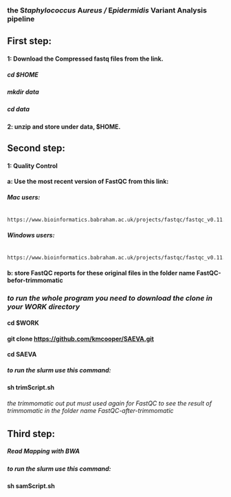  ### the **S***taphylococcus* **A***ureus /* **E***pidermidis* **V**ariant **A**nalysis pipeline
## First step:
   #### 1: Download the Compressed fastq files from the link.
   ##### cd $HOME
   ##### mkdir data
   ##### cd data
   #### 2: unzip and store under data, $HOME.
## Second step:
   #### 1: Quality Control
   #### a: Use the most recent version of FastQC from this link:
   ##### Mac users:
        https://www.bioinformatics.babraham.ac.uk/projects/fastqc/fastqc_v0.11.7.dmg
   ##### Windows users:
         https://www.bioinformatics.babraham.ac.uk/projects/fastqc/fastqc_v0.11.7.zip
   #### b: store FastQC reports for these original files in the folder name FastQC-befor-trimmomatic
### ***to run the whole program you need to download the clone in your WORK directory***
#### cd $WORK
#### git clone https://github.com/kmcooper/SAEVA.git
#### cd SAEVA

   ##### to run the slurm use this command:
   #### sh trimScript.sh
   ###### the trimmomatic out put must used again for FastQC to see the result of trimmomatic in the folder name FastQC-after-trimmomatic
## Third step:
##### Read Mapping with BWA
##### to run the slurm use this command:
#### sh samScript.sh
        
  
